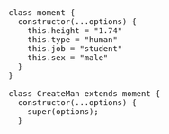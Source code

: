 <pre lang='javascript'>
class moment {
  constructor(...options) {
    this.height = "1.74"
    this.type = "human"
    this.job = "student"
    this.sex = "male"
  }
}

class CreateMan extends moment {
  constructor(...options) {
    super(options);
  }
</pre>

<!--
**momentshu/momentshu** is a ✨ _special_ ✨ repository because its `README.md` (this file) appears on your GitHub profile.

Here are some ideas to get you started:

- 🔭 I’m currently working on ...
- 🌱 I’m currently learning ...
- 👯 I’m looking to collaborate on ...
- 🤔 I’m looking for help with ...
- 💬 Ask me about ...
- 📫 How to reach me: ...
- 😄 Pronouns: ...
- ⚡ Fun fact: ...
-->
